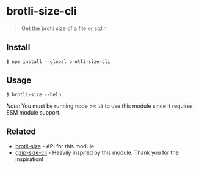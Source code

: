 # brotli-size-cli

> Get the brotli size of a file or stdin

## Install

```
$ npm install --global brotli-size-cli
```

## Usage

```
$ brotli-size --help
```

_Note_: You must be running node >= `13` to use this module since it requires ESM module support.

## Related

- [brotli-size](https://github.com/erwinmombay/brotli-size) - API for this module
- [gzip-size-cli](https://github.com/sindresorhus/gzip-size-cli) - Heavily
  inspired by this module. Thank you for the inspiration!
